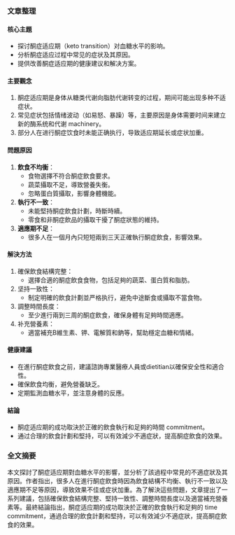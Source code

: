 ### 文章整理

#### 核心主題  
- 探讨酮症适应期（keto transition）对血糖水平的影响。
- 分析酮症适应过程中常见的症状及其原因。
- 提供改善酮症适应期的健康建议和解决方案。

#### 主要觀念  
1. 酮症适应期是身体从糖类代谢向脂肪代谢转变的过程，期间可能出现多种不适症状。
2. 常见症状包括情绪波动（如易怒、暴躁）等，主要原因是身体需要时间来建立新的酶系统和代谢 machinery。
3. 部分人在进行酮症饮食时未能正确执行，导致适应期延长或症状加重。

#### 問題原因  
1. **飲食不均衡**：  
   - 食物選擇不符合酮症飲食要求。  
   - 蔬菜攝取不足，導致營養失衡。  
   - 忽略蛋白質攝取，影響身體機能。  
2. **執行不一致**：  
   - 未能堅持酮症飲食計劃，時斷時續。  
   - 零食和非酮症飲品的攝取干擾了酮症狀態的維持。  
3. **適應期不足**：  
   - 很多人在一個月內只短短兩到三天正確執行酮症飲食，影響效果。  

#### 解決方法  
1. 確保飲食結構完整：  
   - 選擇合適的酮症飲食食物，包括足夠的蔬菜、蛋白質和脂肪。  
2. 坚持一致性：  
   - 制定明確的飲食計劃並严格执行，避免中途斷食或攝取不當食物。  
3. 調整時間長度：  
   - 至少進行兩到三周的酮症飲食，確保身體有足夠時間適應。  
4. 补充營養素：  
   - 適當補充B維生素、钾、電解質和鈉等，幫助穩定血糖和情緒。  

#### 健康建議  
- 在進行酮症飲食之前，建議諮詢專業醫療人員或dietitian以確保安全性和適合性。
- 確保飲食均衡，避免營養缺乏。
- 定期監測血糖水平，並注意身體的反應。

#### 結論  
- 酮症适应期的成功取決於正確的飲食執行和足夠的時間 commitment。  
- 通过合理的飲食計劃和堅持，可以有效減少不適症狀，提高酮症飲食的效果。  

### 全文摘要  
本文探討了酮症适应期對血糖水平的影響，並分析了該過程中常見的不適症狀及其原因。作者指出，很多人在進行酮症飲食時因為飲食結構不均衡、執行不一致以及適應期不足等原因，導致效果不佳或症状加重。為了解決這些問題，文章提出了一系列建議，包括確保飲食結構完整、堅持一致性、調整時間長度以及適當補充營養素等。最終結論指出，酮症适应期的成功取決於正確的飲食執行和足夠的 time commitment，通過合理的飲食計劃和堅持，可以有效減少不適症狀，提高酮症飲食的效果。
